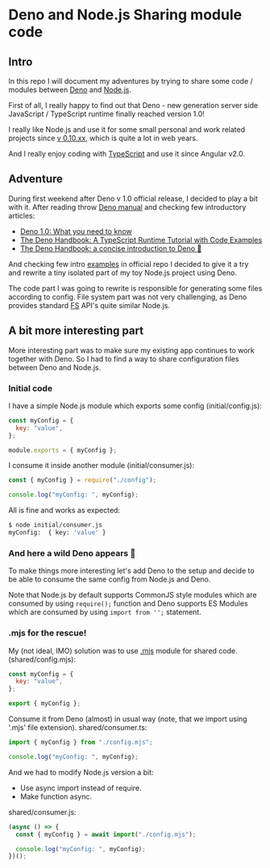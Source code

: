# Deno and Node.js Sharing module code

## Intro

In this repo I will document my adventures by trying to share some code / modules between [Deno](https://deno.land/) and [Node.js](https://nodejs.org/).

First of all, I really happy to find out that Deno - new generation server side JavaScript / TypeScript runtime finally reached version 1.0!

I really like Node.js and use it for some small personal and work related projects since [v 0.10.xx](https://nodejs.org/en/download/releases/), which is quite a lot in web years.

And I really enjoy coding with [TypeScript](https://www.typescriptlang.org/) and use it since Angular v2.0.

## Adventure

During first weekend after Deno v 1.0 official release, I decided to play a bit with it. After reading throw [Deno manual](https://deno.land/manual/introduction) and checking few introductory articles:

- [Deno 1.0: What you need to know](https://blog.logrocket.com/deno-1-0-what-you-need-to-know/)
- [The Deno Handbook: A TypeScript Runtime Tutorial with Code Examples](https://www.freecodecamp.org/news/the-deno-handbook/)
- [The Deno Handbook: a concise introduction to Deno 🦕](https://flaviocopes.com/deno/)

And checking few intro [examples](https://deno.land/std/examples) in official repo I decided to give it a try and rewrite a tiny isolated part of my toy Node.js project using Deno. 

The code part I was going to rewrite is responsible for generating some files according to config. File system part was not very challenging, as Deno provides standard [FS](https://deno.land/std/fs) API's quite similar Node.js.

## A bit more interesting part

More interesting part was to make sure my existing app continues to work together with Deno. So I had to find a way to share configuration files between Deno and Node.js.

### Initial code

I have a simple Node.js module which exports some config (initial/config.js):

```js
const myConfig = {
  key: "value",
};

module.exports = { myConfig };
```

I consume it inside another module (initial/consumer.js):

```js
const { myConfig } = require("./config");

console.log("myConfig: ", myConfig);

```

All is fine and works as expected:

```bash
$ node initial/consumer.js
myConfig:  { key: 'value' }
```

### And here a wild Deno appears 🦕

To make things more interesting let's add Deno to the setup and decide to be able to consume the same config from Node.js and Deno.

Note that Node.js by default supports CommonJS style modules which are consumed by using `require();` function and Deno supports ES Modules which are consumed by using `import from '';` statement.

### .mjs for the rescue!

My (not ideal, IMO) solution was to use [.mjs](https://nodejs.org/api/esm.html) module for shared code.(shared/config.mjs):

```mjs
const myConfig = {
  key: "value",
};

export { myConfig };
```

Consume it from Deno (almost) in usual way (note, that we import using '.mjs' file extension). shared/consumer.ts:

```ts
import { myConfig } from "./config.mjs";

console.log("myConfig: ", myConfig);

```

And we had to modify Node.js version a bit:
- Use async import instead of require.
- Make function async.

shared/consumer.js:

```js
(async () => {
  const { myConfig } = await import("./config.mjs");

  console.log("myConfig: ", myConfig);
})();

```